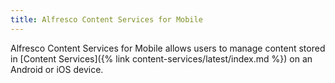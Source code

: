 ```yaml
---
title: Alfresco Content Services for Mobile
---
```


Alfresco Content Services for Mobile allows users to manage content stored in [Content Services]({% link content-services/latest/index.md %}) on an Android or iOS device.
